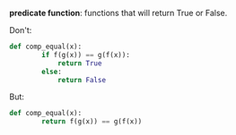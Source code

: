 **predicate function**: functions that will return True or False.

Don't:
```py
def comp_equal(x):
        if f(g(x)) == g(f(x)):
            return True
        else:
            return False
```
But:
```py
def comp_equal(x):
        return f(g(x)) == g(f(x))
```

